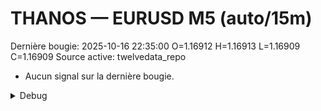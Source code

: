 # THANOS — EURUSD M5 (auto/15m)
Dernière bougie: 2025-10-16 22:35:00  O=1.16912  H=1.16913  L=1.16909  C=1.16909
Source active: twelvedata_repo

- Aucun signal sur la dernière bougie.

<details><summary>Debug</summary>

- TD_API_KEY manquant.

</details>